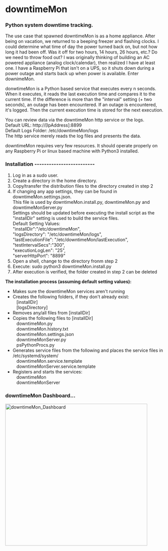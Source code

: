# downtimeMon
### Python system downtime tracking.

The use case that spawned downtimeMon is as a home appliance.  After being on vacation, we returned to a beeping freezer and flashing clocks. I could determine what time of day the power turned back on, but not how long it had been off.  Was it off for two hours, 14 hours, 26 hours, etc.? Do we need to throw food out? I was originally thinking of building an AC powered appliance (analog clock/calendar), then realized I have at least one.  I have a Raspberry Pi that isn't on a UPS, so it shuts down during a power outage and starts back up when power is available. Enter downimeMon.

donwtimeMon is a Python based service that executes every n seconds. When it executes, it reads the last execution time and compares it to the current time.  If the difference is more than the "interval" setting (+ two seconds), an outage has been encountered. If an outage is encountered, it's logged. Then the current execution time is stored for the next execution.

You can review data via the downtimeMon http service or the logs.  
Default URL:  http://[IpAddress]:8899  
Default Logs Folder:  /etc/downtimeMon/logs  
The http service merely reads the log files and presents the data.  

downtimeMon requires very few resources. It should operate properly on any Raspberry Pi or linux based machine with Python3 installed.

### Installation -------------------------
1) Log in as a sudo user.  
2) Create a directory in the home directory.  
3) Copy/transfer the distribution files to the directory created in step 2  
4) If changing any app settings, they can be found in downtimeMon.settings.json.  
   This file is used by downtimeMon.install.py, downtimeMon.py and downtimeMonServer.py  
   Settings should be updated before executing the install script as the "installDir" setting is used to build the service files.  
   Default Setting Values:  
     "installDir":"/etc/downtimeMon",  
     "logsDirectory": "/etc/downtimeMon/logs",  
     "lastExecutionFile": "/etc/downtimeMon/lastExecution",  
     "testIntervalSecs":"300",  
     "executionLogLen": "25",  
     "serverHttpPort": "8899"  
5) Open a shell, change to the directory fronm step 2  
6) Execute:  sudo python3 downtimeMon.install.py  
7) After execution is verified, the folder created in step 2 can be deleted  
  
  
**The installation process (assuming default setting values):**
- Makes sure the downtimeMon services aren't running  
- Creates the following folders, if they don't already exist:  
&nbsp;&nbsp;    [installDir]   
&nbsp;&nbsp;    [logsDirectory]   
- Removes any/all files from [installDir]  
- Copies the following files to [installDir]  
&nbsp;&nbsp;    downtimeMon.py  
&nbsp;&nbsp;    downtimeMon.history.txt  
&nbsp;&nbsp;    downtimeMon.settings.json  
&nbsp;&nbsp;    downtimeMonServer.py  
&nbsp;&nbsp;    psPythonProcs.py  
- Generates service files from the following and places the service files in /etc/systemd/system/  
&nbsp;&nbsp;    downtimeMon.service.template  
&nbsp;&nbsp;    downtimeMonServer.service.template  
- Registers and starts the services:  
&nbsp;&nbsp;    downtimeMon  
&nbsp;&nbsp;    downtimeMonServer  

### downtimeMon Dashboard...  
<img width="450" alt="downtimeMon_Dashboard" src="https://github.com/user-attachments/assets/b78dd73d-338c-442b-b719-10dbbb6187ae" />

